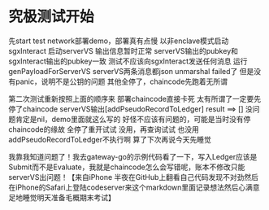 # 究极测试开始
先start test network部署demo，部署真有点慢
以非enclave模式启动sgxInteract
启动serverVS
输出信息暂时正常
serverVS输出的pubkey和sgxInteract输出的pubkey一致
测试不应该向sgxInteract发送任何消息
运行genPayloadForServerVS
serverVS两条消息都json unmarshal failed了
但是没有panic，说明不是公钥的问题
其他全停了，chaincode先跑着无所谓

第二次测试重新按照上面的顺序来
部署chaincode直接卡死
太有所谓了一定要先停了chaincode
serverVS输出[addPseudoRecordToLedger] result ==> []
没问题肯定是nil，demo里面就这么写的
好怪不应该有问题的，可能是当时没有停chaincode的缘故
全停了重开试试
没用，再查询试试
也没用
addPseudoRecordToLedger不执行啊
算了下次再说今天先睡觉

我靠我知道问题了！我去gateway-go的示例代码看了一下，写入Ledger应该是Submit而不是Evaluate，我就是chaincode怎么会写错呢，账本不修改只能serverVS出问题！【来自iPhone 半夜在GitHub上翻看自己代码发现不对劲然后在iPhone的Safari上登陆codeserver来这个markdown里面记录想法然后心满意足地睡觉明天准备毛概期末考试】